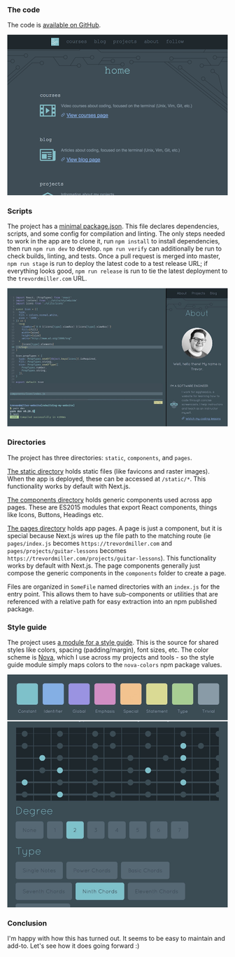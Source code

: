### The code

The code is [available on GitHub](https://github.com/trevordmiller/trevordmiller-website).

![The home page of trevordmiller.com](/static/trevordmiller-website.png)

### Scripts

The project has a [minimal package.json](https://github.com/trevordmiller/trevordmiller-website/blob/master/package.json). This file declares dependencies, scripts, and some config for compilation and linting. The only steps needed to work in the app are to clone it, run `npm install` to install dependencies, then run `npm run dev` to develop. `npm run verify` can additionally be run to check builds, linting, and tests. Once a pull request is merged into master, `npm run stage` is run to deploy the latest code to a test release URL; if everything looks good, `npm run release` is run to tie the latest deployment to the `trevordmiller.com` URL.

![Screenshot of working on the website in vim](/static/trevordmiller-website-workflow.jpg)

### Directories

The project has three directories: `static`, `components`, and `pages`.

[The static directory](https://github.com/trevordmiller/trevordmiller-website/tree/master/static) holds static files (like favicons and raster images). When the app is deployed, these can be accessed at `/static/*`. This functionality works by default with Next.js.

[The components directory](https://github.com/trevordmiller/trevordmiller-website/tree/master/components) holds generic components used across app pages. These are ES2015 modules that export React components, things like Icons, Buttons, Headings etc.

[The pages directory](https://github.com/trevordmiller/trevordmiller-website/tree/master/pages) holds app pages. A page is just a component, but it is special because Next.js wires up the file path to the matching route (ie `pages/index.js` becomes `https://trevordmiller.com` and `pages/projects/guitar-lessons` becomes `https://trevordmiller.com/projects/guitar-lessons`). This functionality works by default with Next.js. The page components generally just compose the generic components in the `components` folder to create a page.

Files are organized in `SomeFile` named directories with an `index.js` for the entry point. This allows them to have sub-components or utilities that are referenced with a relative path for easy extraction into an npm published package.

### Style guide

The project uses [a module for a style guide](https://github.com/trevordmiller/trevordmiller-website/blob/master/utils/theme/index.js). This is the source for shared styles like colors, spacing (padding/margin), font sizes, etc. The color scheme is [Nova](/projects/nova), which I use across my projects and tools - so the style guide module simply maps colors to the `nova-colors` npm package values.

![Screenshot of nova color tiles](/static/nova-colors.jpg)![Screenshot of the guitar lessons fretboard pattern picker](/static/guitar-lessons.jpg)

### Conclusion

I'm happy with how this has turned out. It seems to be easy to maintain and add-to. Let's see how it does going forward :)
